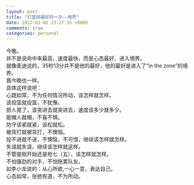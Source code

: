 ```yaml
---
layout: post
title: "打篮球最好的一次——境界"
date: 2022-01-02 23:27:35 +0800
comments: true
categories: personal
---
```

今晚。  
并不是说命中率最高，速度最快，而是心态最好，进入境界。  
就像麦迪说的，35秒13分并不是他的最好，他的最好是进入了“in the zone”的境界。  
我今晚也一样。  
具体这样说吧：  
心跳如常，不为任何情况所动，该怎样就怎样。  
该投篮就投篮，不犹豫。  
把人晃了，该突进去就突进去，速度该多少就多少。  
能帽人就帽，不喜不惧。  
防守该紧就紧，该松就松。  
被背打就被背打，不懊恼。  
投不进就不进，不懊恼，不可惜，继续该怎样就怎样。  
失误就失误，继续该怎样就这样。  
不管是刚开始还是抢七（五），该怎样就怎样。  
不怕强劲的对手，不怕拖累队友。  
如李小龙说的：从心所欲,一心一意，表达自己。  
心态如常，张弛有道，不为所动。
